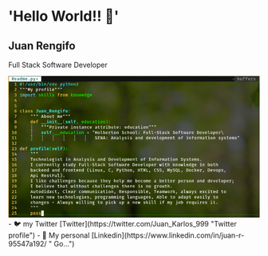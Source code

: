 # 'Hello World!! 👋'

## Juan Rengifo
   Full Stack Software Developer

<img src="https://github.com/juankarlos999/juankarlos999/blob/master/my_profile_Github.png">
- 🐦 my Twitter [Twitter](https://twitter.com/Juan_Karlos_999 "Twitter profile")
- 💼 My personal [Linkedin](https://www.linkedin.com/in/juan-r-95547a192/ " Go...")
